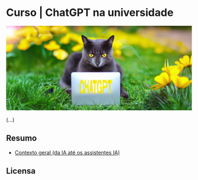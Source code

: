 # Curso | ChatGPT na universidade

<img src="imagens/ChatGPT_curso_prompting.png" alt="Imagem criada por ferramentas Text-2-Image" title="Imagem criada por ferramentas Text-2-Image">

(...)

## Resumo 

- [Contexto geral (da IA até os assistentes IA)](captitulo1/README.md)

## Licensa

